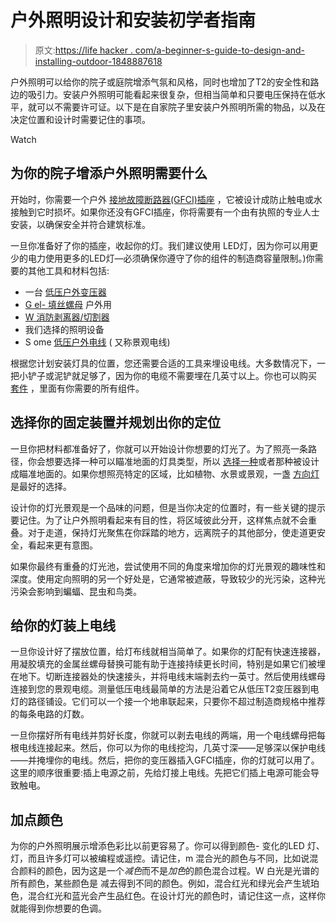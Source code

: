 # 户外照明设计和安装初学者指南

> 原文:[https://life hacker . com/a-beginner-s-guide-to-design-and-installing-outdoor-1848887618](https://lifehacker.com/a-beginner-s-guide-to-designing-and-installing-outdoor-1848887618)

户外照明可以给你的院子或庭院增添气氛和风格，同时也增加了T2的安全性和路边的吸引力。安装户外照明可能看起来很复杂，但相当简单和只要电压保持在低水平，就可以不需要许可证。以下是在自家院子里安装户外照明所需的物品，以及在决定位置和设计时需要记住的事项。

Watch

## 为你的院子增添户外照明需要什么

开始时，你需要一个户外 [接地故障断路器(GFCI)插座](https://www.lph.biz/blog/2017/06/what-are-gfci-outlets-and-where-should-they-be-i/) ，它被设计成防止触电或水接触到它时损坏。如果你还没有GFCI插座，你将需要有一个由有执照的专业人士安装，以确保安全并符合建筑标准。

一旦你准备好了你的插座，收起你的灯。我们建议使用 LED灯，因为你可以用更少的电力使用更多的LED灯—必须确保你遵守了你的组件的制造商容量限制。)你需要的其他工具和材料包括:

*   一台 [低压户外变压器](https://www.lowes.com/pd/Portfolio-12-Volt-Multi-Tap-Landscape-Lighting-Transformer-with-Digital-Timer-and-Dusk-to-Dawn-Sensor/1000139035?cm_mmc=shp-_-c-_-prd-_-lit-_-ggl-_-LIA_LIT_143_Light-Bulbs-and-Commercial-Lighting-_-1000139035-_-local-_-0-_-0&ds_rl=1286981&gclid=CjwKCAjw682TBhATEiwA9crl3wtALk7o3QzHBQSdmxscz6Hs06SlPfD1zWm0UGAndAEgK1YGZqpWLhoCfQ4QAvD_BwE&gclsrc=aw.ds&baymaxTrack=BYM-1050:C)
*   [G el- 填丝螺母](https://webbsonline.com/Item/X-WC-2) 户外用
*   [W 消防剥离器/切割器](https://piphardware.com/product/urrea-8-1-4-in-super-duty-wire-stripping-pliers-with-terminal-crimper-and-screw-cutter/)
*   我们选择的照明设备
*   S ome [低压户外电线](https://www.homedepot.com/p/Cerrowire-25-ft-16-2-Black-Stranded-Low-Voltage-Landscape-Lighting-Wire-241-1202A/303289100?source=shoppingads&locale=en-US&&mtc=Shopping-RM-F_DYNM-G-D27-027_004_WIRE-CERROWIRE-NA-NA-SMART-NA-RMP-MK573911827_1111111111_FY22_1152&cm_mmc=Shopping-RM-F_DYNM-G-D27-027_004_WIRE-CERROWIRE-NA-NA-SMART-NA-RMP-MK573911827_1111111111_FY22_1152-71700000094010238-58700007802726132-92700070906750978&gclid=CjwKCAjw682TBhATEiwA9crl3w5FF2LjGo9_tvWATcYg4XS8bKJmCVHJVSY6-Ci0RDE2D1p0PlJP-RoCIgYQAvD_BwE&gclsrc=aw.ds) ( 又称景观电线)

根据您计划安装灯具的位置，您还需要合适的工具来埋设电线。大多数情况下，一把小铲子或泥铲就足够了，因为你的电缆不需要埋在几英寸以上。你也可以购买 [套件](https://www.homedepot.com/p/Hampton-Bay-Low-Voltage-30-Watt-Integrated-LED-Outdoor-Black-Landscape-Path-Light-Kit-6-Pack-DL10103BKS/301790369?source=shoppingads&locale=en-US&gclid=CjwKCAjw682TBhATEiwA9crl36Jhu4If--75xe_lgmip9JAQslWy5A43E8G12S0G0rZUBKLAuCXLlhoC_4wQAvD_BwE&gclsrc=aw.ds) ，里面有你需要的所有组件。

## 选择你的固定装置并规划出你的定位

一旦你把材料都准备好了，你就可以开始设计你想要的灯光了。为了照亮一条路径，你会想要选择一种可以瞄准地面的灯具类型，所以 [选择一种](https://www.homedepot.com/p/Hampton-Bay-4-5-Watt-Millennium-Black-Outdoor-Integrated-LED-Landscape-Flood-Lights-with-Adjustable-Light-Color-8-pack-IWH1501LS-6-8/309644299?source=shoppingads&locale=en-US)或者那种被设计成瞄准地面的。如果你想照亮特定的区域，比如植物、水景或景观，一盏 [方向灯](https://www.prolighting.com/fg132-led3-bz.html?utm_source=google_shopping) 是最好的选择。

设计你的灯光景观是一个品味的问题，但是当你决定的位置时，有一些关键的提示要记住。为了让户外照明看起来有目的性，将区域彼此分开，这样焦点就不会重叠。对于走道，保持灯光聚焦在你踩踏的地方，远离院子的其他部分，使走道更安全，看起来更有意图。

如果你最终有重叠的灯光池，尝试使用不同的角度来增加你的灯光景观的趣味性和深度。使用定向照明的另一个好处是，它通常被遮蔽，导致较少的光污染，这种光污染会影响到蝙蝠、昆虫和鸟类。

## 给你的灯装上电线

一旦你设计好了摆放位置，给灯布线就相当简单了。如果你的灯配有快速连接器，用凝胶填充的金属丝螺母替换可能有助于连接持续更长时间，特别是如果它们被埋在地下。切断连接器处的快速接头，并将电线末端剥去约一英寸。然后使用线螺母连接到您的景观电缆。测量低压电线最简单的方法是沿着它从低压T2变压器到电灯的路径铺设。它们可以一个接一个地串联起来，只要你不超过制造商规格中推荐的每条电路的灯数。

一旦你摆好所有电线并剪好长度，你就可以剥去电线的两端，用一个电线螺母把每根电线连接起来。然后，你可以为你的电线挖沟，几英寸深——足够深以保护电线——并掩埋你的电线。然后，把你的变压器插入GFCI插座，你的灯就可以用了。这里的顺序很重要:插上电源之前，先给灯接上电线。先把它们插上电源可能会导致触电。

## 加点颜色

为你的户外照明展示增添色彩比以前更容易了。你可以得到颜色- 变化的LED 灯、灯，而且许多灯可以被编程或遥控。请记住，m 混合光的颜色与不同，比如说混合颜料的颜色，因为这是一个*减色*而不是*加色*的颜色混合过程。W 白光是光谱的所有颜色，某些颜色是 减去得到不同的颜色。例如，混合红光和绿光会产生琥珀色，混合红光和蓝光会产生品红色。在设计灯光的颜色时，请记住这一点，这样你就能得到你想要的色调。